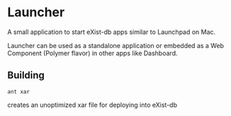 # Launcher

A small application to start eXist-db apps similar to Launchpad on Mac.

Launcher can be used as a standalone application or embedded as a Web Component (Polymer flavor) in other apps like Dashboard.

## Building

```ant xar``` 

creates an unoptimized xar file for deploying into eXist-db


